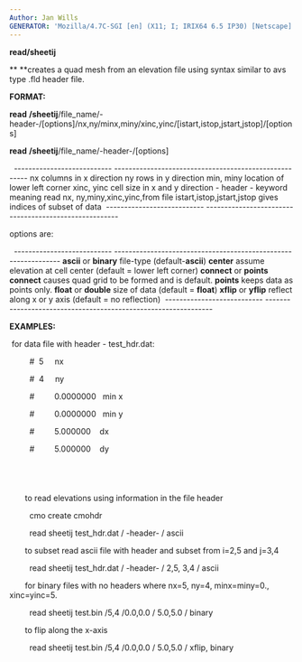 ```yaml
---
Author: Jan Wills
GENERATOR: 'Mozilla/4.7C-SGI [en] (X11; I; IRIX64 6.5 IP30) [Netscape]'
---
```


 **read/sheetij**

  ** **creates a quad mesh from an elevation file using syntax similar
  to avs type .fld header file.

 **FORMAT:**

  **read** **/sheetij**/file\_name/-header-/[options]/nx,ny/minx,miny/xinc,yinc/[istart,istop,jstart,jstop]/[options]

  **read** **/sheetij**/file\_name/-header-/[options]

   
    --------------------------- ------------------------------------------------------
    nx                          columns in x direction
    ny                          rows in y direction
    min, miny                   location of lower left corner
    xinc, yinc                  cell size in x and y direction
    - header -                  keyword meaning read nx, ny,miny,xinc,yinc,from file
    istart,istop,jstart,jstop   gives indices of subset of data 
    --------------------------- ------------------------------------------------------
 
 options are:

   
    --------------------------- ---------------------------------------------------------------
    **ascii** or **binary**     file-type (default-**ascii**)
    **center**                  assume elevation at cell center (default = lower left corner)
    **connect** or **points**   **connect** causes quad grid to be formed and is default.
                                **points** keeps data as points only.
    **float** or **double**     size of data (default = **float**)
    **xflip** or **yflip**      reflect along x or y axis (default = no reflection) 
    --------------------------- ---------------------------------------------------------------
 
 **EXAMPLES:**

   for data file with header - test\_hdr.dat:

           
#  5     nx

           
#  4     ny

           
#         0.0000000   min x

           
#         0.0000000   min y

           
#         5.000000    dx

           
#         5.000000    dy

           
#
 
         to read elevations using information in the file header

           cmo create cmohdr

           read sheetij test\_hdr.dat / -header- / ascii
 
         to subset read ascii file with header and subset from i=2,5
  and j=3,4

           read sheetij test\_hdr.dat / -header- / 2,5, 3,4 / ascii
 
         for binary files with no headers where nx=5, ny=4,
  minx=miny=0., xinc=yinc=5.

           read sheetij test.bin /5,4 /0.0,0.0 / 5.0,5.0 / binary
 
         to flip along the x-axis

           read sheetij test.bin /5,4 /0.0,0.0 / 5.0,5.0 / xflip,
  binary

   

 
